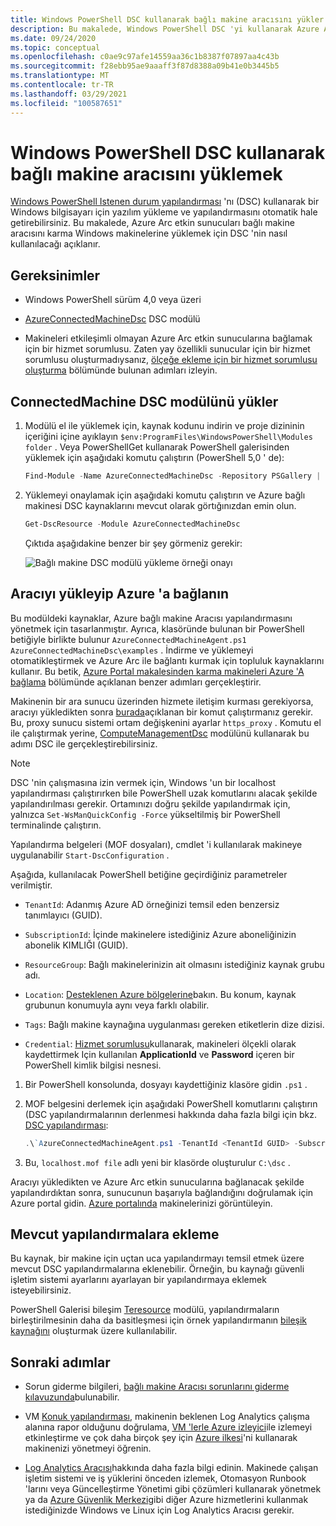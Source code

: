 ```yaml
---
title: Windows PowerShell DSC kullanarak bağlı makine aracısını yükler
description: Bu makalede, Windows PowerShell DSC 'yi kullanarak Azure Arc etkin sunucularını kullanarak makineleri Azure 'a bağlamayı öğreneceksiniz.
ms.date: 09/24/2020
ms.topic: conceptual
ms.openlocfilehash: c0ae9c97afe14559aa36c1b8387f07897aa4c43b
ms.sourcegitcommit: f28ebb95ae9aaaff3f87d8388a09b41e0b3445b5
ms.translationtype: MT
ms.contentlocale: tr-TR
ms.lasthandoff: 03/29/2021
ms.locfileid: "100587651"
---
```

# <a name="how-to-install-the-connected-machine-agent-using-windows-powershell-dsc"></a>Windows PowerShell DSC kullanarak bağlı makine aracısını yüklemek

[Windows PowerShell Istenen durum yapılandırması](/powershell/scripting/dsc/getting-started/winGettingStarted) 'nı (DSC) kullanarak bir Windows bilgisayarı için yazılım yükleme ve yapılandırmasını otomatik hale getirebilirsiniz. Bu makalede, Azure Arc etkin sunucuları bağlı makine aracısını karma Windows makinelerine yüklemek için DSC 'nin nasıl kullanılacağı açıklanır.

## <a name="requirements"></a>Gereksinimler

- Windows PowerShell sürüm 4,0 veya üzeri

- [AzureConnectedMachineDsc](https://www.powershellgallery.com/packages/AzureConnectedMachineDsc) DSC modülü

- Makineleri etkileşimli olmayan Azure Arc etkin sunucularına bağlamak için bir hizmet sorumlusu. Zaten yay özellikli sunucular için bir hizmet sorumlusu oluşturmadıysanız, [ölçeğe ekleme için bir hizmet sorumlusu oluşturma](onboard-service-principal.md#create-a-service-principal-for-onboarding-at-scale) bölümünde bulunan adımları izleyin.

## <a name="install-the-connectedmachine-dsc-module"></a>ConnectedMachine DSC modülünü yükler

1. Modülü el ile yüklemek için, kaynak kodunu indirin ve proje dizininin içeriğini içine ayıklayın `$env:ProgramFiles\WindowsPowerShell\Modules folder` . Veya PowerShellGet kullanarak PowerShell galerisinden yüklemek için aşağıdaki komutu çalıştırın (PowerShell 5,0 ' de):

    ```powershell
    Find-Module -Name AzureConnectedMachineDsc -Repository PSGallery | Install-Module
    ```

2. Yüklemeyi onaylamak için aşağıdaki komutu çalıştırın ve Azure bağlı makinesi DSC kaynaklarını mevcut olarak görtığınızdan emin olun.

    ```powershell
    Get-DscResource -Module AzureConnectedMachineDsc
    ```

   Çıktıda aşağıdakine benzer bir şey görmeniz gerekir:

   ![Bağlı makine DSC modülü yükleme örneği onayı](./media/onboard-dsc/confirm-module-installation.png)

## <a name="install-the-agent-and-connect-to-azure"></a>Aracıyı yükleyip Azure 'a bağlanın

Bu modüldeki kaynaklar, Azure bağlı makine Aracısı yapılandırmasını yönetmek için tasarlanmıştır. Ayrıca, klasöründe bulunan bir PowerShell betiğiyle birlikte bulunur `AzureConnectedMachineAgent.ps1` `AzureConnectedMachineDsc\examples` . İndirme ve yüklemeyi otomatikleştirmek ve Azure Arc ile bağlantı kurmak için topluluk kaynaklarını kullanır. Bu betik, [Azure Portal makalesinden karma makineleri Azure 'A bağlama](onboard-portal.md) bölümünde açıklanan benzer adımları gerçekleştirir.

Makinenin bir ara sunucu üzerinden hizmete iletişim kurması gerekiyorsa, aracıyı yükledikten sonra [burada](manage-agent.md#update-or-remove-proxy-settings)açıklanan bir komut çalıştırmanız gerekir. Bu, proxy sunucu sistemi ortam değişkenini ayarlar `https_proxy` . Komutu el ile çalıştırmak yerine, [ComputeManagementDsc](https://www.powershellgallery.com/packages/ComputerManagementDsc) modülünü kullanarak bu adımı DSC ile gerçekleştirebilirsiniz.

>[!NOTE]
>DSC 'nin çalışmasına izin vermek için, Windows 'un bir localhost yapılandırması çalıştırırken bile PowerShell uzak komutlarını alacak şekilde yapılandırılması gerekir. Ortamınızı doğru şekilde yapılandırmak için, yalnızca `Set-WsManQuickConfig -Force` yükseltilmiş bir PowerShell terminalinde çalıştırın.
>

Yapılandırma belgeleri (MOF dosyaları), cmdlet 'i kullanılarak makineye uygulanabilir `Start-DscConfiguration` .

Aşağıda, kullanılacak PowerShell betiğine geçirdiğiniz parametreler verilmiştir.

- `TenantId`: Adanmış Azure AD örneğinizi temsil eden benzersiz tanımlayıcı (GUID).

- `SubscriptionId`: İçinde makinelere istediğiniz Azure aboneliğinizin abonelik KIMLIĞI (GUID).

- `ResourceGroup`: Bağlı makinelerinizin ait olmasını istediğiniz kaynak grubu adı.

- `Location`: [Desteklenen Azure bölgelerine](overview.md#supported-regions)bakın. Bu konum, kaynak grubunun konumuyla aynı veya farklı olabilir.

- `Tags`: Bağlı makine kaynağına uygulanması gereken etiketlerin dize dizisi.

- `Credential`: [Hizmet sorumlusu](onboard-service-principal.md)kullanarak, makineleri ölçekli olarak kaydettirmek Için kullanılan **ApplicationId** ve **Password** içeren bir PowerShell kimlik bilgisi nesnesi.

1. Bir PowerShell konsolunda, dosyayı kaydettiğiniz klasöre gidin `.ps1` .

2. MOF belgesini derlemek için aşağıdaki PowerShell komutlarını çalıştırın (DSC yapılandırmalarının derlenmesi hakkında daha fazla bilgi için bkz. [DSC yapılandırması](/powershell/scripting/dsc/configurations/configurations):

    ```powershell
    .\`AzureConnectedMachineAgent.ps1 -TenantId <TenantId GUID> -SubscriptionId <SubscriptionId GUID> -ResourceGroup '<ResourceGroupName>' -Location '<LocationName>' -Tags '<Tag>' -Credential <psCredential>
    ```

3. Bu, `localhost.mof file` adlı yeni bir klasörde oluşturulur `C:\dsc` .

Aracıyı yükledikten ve Azure Arc etkin sunucularına bağlanacak şekilde yapılandırdıktan sonra, sunucunun başarıyla bağlandığını doğrulamak için Azure portal gidin. [Azure portalında](https://aka.ms/hybridmachineportal) makinelerinizi görüntüleyin.

## <a name="adding-to-existing-configurations"></a>Mevcut yapılandırmalara ekleme

Bu kaynak, bir makine için uçtan uca yapılandırmayı temsil etmek üzere mevcut DSC yapılandırmalarına eklenebilir. Örneğin, bu kaynağı güvenli işletim sistemi ayarlarını ayarlayan bir yapılandırmaya eklemek isteyebilirsiniz.

PowerShell Galerisi bileşim [Teresource](https://www.powershellgallery.com/packages/compositeresource) modülü, yapılandırmaların birleştirilmesinin daha da basitleşmesi için örnek yapılandırmanın [bileşik kaynağını](/powershell/scripting/dsc/resources/authoringResourceComposite) oluşturmak üzere kullanılabilir.

## <a name="next-steps"></a>Sonraki adımlar

* Sorun giderme bilgileri, [bağlı makine Aracısı sorunlarını giderme kılavuzunda](troubleshoot-agent-onboard.md)bulunabilir.

* VM [Konuk yapılandırması](../../governance/policy/concepts/guest-configuration.md), makinenin beklenen Log Analytics çalışma alanına rapor olduğunu doğrulama, [VM 'lerle Azure izleyici](../../azure-monitor/vm/vminsights-enable-policy.md)ile izlemeyi etkinleştirme ve çok daha birçok şey için [Azure ilkesi](../../governance/policy/overview.md)'ni kullanarak makinenizi yönetmeyi öğrenin.

* [Log Analytics Aracısı](../../azure-monitor/agents/log-analytics-agent.md)hakkında daha fazla bilgi edinin. Makinede çalışan işletim sistemi ve iş yüklerini önceden izlemek, Otomasyon Runbook 'larını veya Güncelleştirme Yönetimi gibi çözümleri kullanarak yönetmek ya da [Azure Güvenlik Merkezi](../../security-center/security-center-introduction.md)gibi diğer Azure hizmetlerini kullanmak istediğinizde Windows ve Linux için Log Analytics Aracısı gerekir.